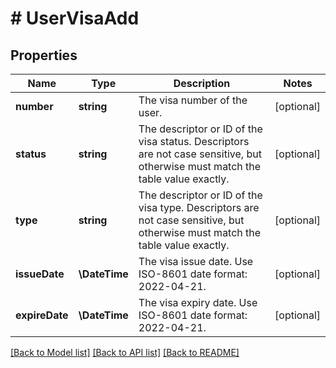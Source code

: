 # # UserVisaAdd

## Properties

Name | Type | Description | Notes
------------ | ------------- | ------------- | -------------
**number** | **string** | The visa number of the user. | [optional]
**status** | **string** | The descriptor or ID of the visa status. Descriptors are not case sensitive, but otherwise must match the table value exactly. | [optional]
**type** | **string** | The descriptor or ID of the visa type. Descriptors are not case sensitive, but otherwise must match the table value exactly. | [optional]
**issueDate** | **\DateTime** | The visa issue date. Use ISO-8601 date format: 2022-04-21. | [optional]
**expireDate** | **\DateTime** | The visa expiry date. Use ISO-8601 date format: 2022-04-21. | [optional]

[[Back to Model list]](../../README.md#models) [[Back to API list]](../../README.md#endpoints) [[Back to README]](../../README.md)
